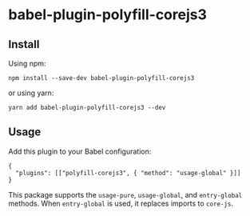 babel-plugin-polyfill-corejs3
=============================

Install
-------

Using npm:

    npm install --save-dev babel-plugin-polyfill-corejs3

or using yarn:

    yarn add babel-plugin-polyfill-corejs3 --dev

Usage
-----

Add this plugin to your Babel configuration:

    {
      "plugins": [["polyfill-corejs3", { "method": "usage-global" }]]
    }

This package supports the `usage-pure`, `usage-global`, and `entry-global` methods. When `entry-global` is used, it replaces imports to `core-js`.
